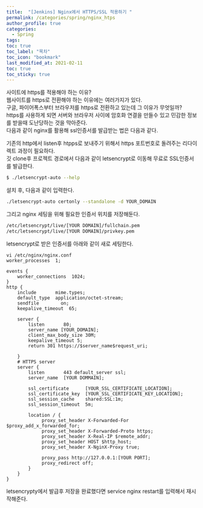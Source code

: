 ```yaml
---
title:  "[Jenkins] Nginx에서 HTTPS/SSL 적용하기 "
permalink: /categories/spring/nginx_htps
author_profile: true
categories:
  - Spring
tags:
toc: true
toc_label: "목차"
toc_icon: "bookmark"
last_modified_at: 2021-02-11
toc: true
toc_sticky: true
---  
```


사이트에 https를 적용해야 하는 이유?  
웹사이트를 https로 전환해야 하는 이유에는 여러가지가 있다.  
구글, 파이어폭스부터 브라우저를 https로 전환하고 있는데 그 이유가 무엇일까?   
https를 사용하게 되면 서버와 브라우저 사이에 암호화 연결을 만들수 있고 민감한 정보를 받을때 도난당하는 것을 막아준다.  
다음과 같이 nginx를 활용해 ssl인증서를 발급받는 법은 다음과 같다.   

기존의 http에서 listen후 htpps로 보내주기 위해서 https 포트번호로 돌려주는 리다이렉트 과정이 필요하다.  
깃 clone후 프로젝트 경로에서 다음과 같이 letsencrypt로 이동해 무료로 SSL인증서를 발급한다.  

```bash
$ ./letsencrypt-auto --help
```

설치 후, 다음과 같이 입력한다. 
```bash
./letsencrypt-auto certonly --standalone -d YOUR_DOMAIN
```  

그리고 nginx 세팅을 위해 필요한 인증서 위치를 저장해둔다.  
```bash
/etc/letsencrypt/live/[YOUR DOMAIN]/fullchain.pem
/etc/letsencrypt/live/[YOUR DOMAIN]/privkey.pem
```  

letsencrypt로 받은 인증서를 아래와 같이 새로 세팅한다.   
```  
vi /etc/nginx/nginx.conf  
worker_processes  1;

events {
    worker_connections  1024;
}
http {
    include       mime.types;
    default_type  application/octet-stream;
    sendfile        on;
    keepalive_timeout  65;

    server {
        listen       80;
        server_name [YOUR_DOMAIN];
        client_max_body_size 30M;
        keepalive_timeout 5;
        return 301 https://$server_name$request_uri;

    }
    # HTTPS server
    server {
        listen       443 default_server ssl;
        server_name  [YOUR DOMMAIN];

        ssl_certificate      [YOUR_SSL_CERTIFICATE_LOCATION];
        ssl_certificate_key  [YOUR_SSL_CERTIFICATE_KEY_LOCATION];
        ssl_session_cache    shared:SSL:1m;
        ssl_session_timeout  5m;

        location / {
             proxy_set_header X-Forwarded-For 		  $proxy_add_x_forwarded_for;
             proxy_set_header X-Forwarded-Proto https;
             proxy_set_header X-Real-IP $remote_addr;
             proxy_set_header HOST $http_host;
             proxy_set_header X-NginX-Proxy true;

             proxy_pass http://127.0.0.1:[YOUR PORT];
             proxy_redirect off;
        }
    }
}
```  
 letsencrypty에서 발급후 저장을 완료했다면 service nginx restart를 입력해서 재시작해준다.  